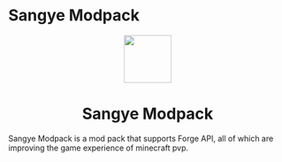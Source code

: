 # Sangye Modpack

<p align="center">
    <a href="http://comdo.lolime.cn"><img src="https://s1.ax1x.com/2022/10/13/xaJFqH.png" width="86" height="86"></a>
    
</p>
<h1 align="center">Sangye Modpack</h1>

Sangye Modpack is a mod pack that supports Forge API, all of which are improving the game experience of minecraft pvp.
